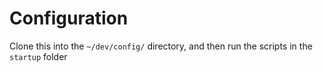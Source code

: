 # Configuration

Clone this into the `~/dev/config/` directory, and then run the scripts in the `startup` folder